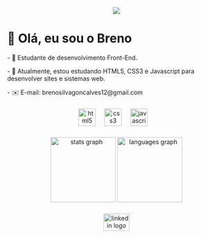 <div align="center">
  <img src="https://profile-counter.glitch.me/BrenoDev00/count.svg?"  />
</div>

###

<h1>👋 Olá, eu sou o Breno</h1>
<p>- 👀 Estudante de desenvolvimento Front-End.</p>
<p>- 🌱 Atualmente, estou estudando HTML5, CSS3 e Javascript para desenvolver sites e sistemas web.</p>
<p>- ✉️ E-mail: brenosilvagoncalves12@gmail.com</p>

###

<div align="center">
  <img src="https://cdn.jsdelivr.net/gh/devicons/devicon/icons/html5/html5-original.svg" height="40" alt="html5 logo"  />
  <img width="12" />
  <img src="https://cdn.jsdelivr.net/gh/devicons/devicon/icons/css3/css3-original.svg" height="40" alt="css3 logo"  />
  <img width="12" />
  <img src="https://cdn.jsdelivr.net/gh/devicons/devicon/icons/javascript/javascript-original.svg" height="40" alt="javascript logo"  />
  <img width="12" />
</div>

###

<div align="center">
  <img src="https://github-readme-stats.vercel.app/api?username=BrenoDev00&hide_title=false&hide_rank=false&show_icons=true&include_all_commits=true&count_private=true&disable_animations=false&theme=dracula&locale=en&hide_border=false&order=1" height="150" alt="stats graph"  />
  <img src="https://github-readme-stats.vercel.app/api/top-langs?username=BrenoDev00&locale=en&hide_title=false&layout=compact&card_width=320&langs_count=5&theme=dracula&hide_border=false&order=2" height="150" alt="languages graph"  />
</div>

###

<div align="center">
<div> <a href="https://www.linkedin.com/in/breno-silva-gon%C3%A7alves-872a30231?lipi=urn%3Ali%3Apage%3Ad_flagship3_profile_view_base_contact_details%3B4Gc1fDEMQaSNRl288tlaYg%3D%3D"> <img src="https://raw.githubusercontent.com/maurodesouza/profile-readme-generator/master/src/assets/icons/social/linkedin/default.svg" width="60" height="40" alt="linkedin logo"  /></a>
  </div>
</div>

###
